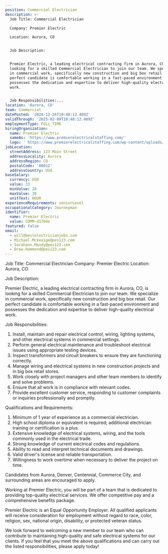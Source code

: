 ```yaml
---
position: Commercial Electrician
description: >-
  Job Title: Commercial Electrician

  Company: Premier Electric

  Location: Aurora, CO


  Job Description:


  Premier Electric, a leading electrical contracting firm in Aurora, CO, is
  looking for a skilled Commercial Electrician to join our team. We specialize
  in commercial work, specifically new construction and big box retail. Our
  perfect candidate is comfortable working in a fast-paced environment and
  possesses the dedication and expertise to deliver high-quality electrical
  work.


  Job Responsibilities:...
location: 'Aurora, CO'
team: Commercial
datePosted: '2024-12-26T10:48:12.489Z'
validThrough: '2025-02-09T10:48:12.489Z'
employmentType: FULL_TIME
hiringOrganization:
  name: Premier Electric
  sameAs: 'https://www.premierelectricalstaffing.com/'
  logo: ' https://www.premierelectricalstaffing.com/wp-content/uploads/2020/05/Premier-Electrical-Staffing-logo.png'
jobLocation:
  streetAddress: 123 Main Street
  addressLocality: Aurora
  addressRegion: CO
  postalCode: '80012'
  addressCountry: USA
baseSalary:
  currency: USD
  value: 33
  minValue: 28
  maxValue: 38
  unitText: HOUR
experienceRequirements: seniorLevel
occupationalCategory: Journeyman
identifier:
  name: Premier Electric
  value: COMM-d1766e
featured: false
email:
  - will@bestelectricianjobs.com
  - Michael.Mckeaige@pes123.com
  - Sarahann.Moody@pes123.com
  - Drew.Hammond@pes123.com
---
```




Job Title: Commercial Electrician
Company: Premier Electric
Location: Aurora, CO

Job Description:

Premier Electric, a leading electrical contracting firm in Aurora, CO, is looking for a skilled Commercial Electrician to join our team. We specialize in commercial work, specifically new construction and big box retail. Our perfect candidate is comfortable working in a fast-paced environment and possesses the dedication and expertise to deliver high-quality electrical work.

Job Responsibilities:

1. Install, maintain and repair electrical control, wiring, lighting systems, and other electrical systems in commercial settings.
2. Perform general electrical maintenance and troubleshoot electrical issues using appropriate testing devices.
3. Inspect transformers and circuit breakers to ensure they are functioning correctly.
4. Manage wiring and electrical systems in new construction projects and in big box retail stores.
5. Work closely with project managers and other team members to identify and solve problems.
6. Ensure that all work is in compliance with relevant codes.
7. Provide excellent customer service, responding to customer complaints or inquiries professionally and promptly.

Qualifications and Requirements:

1. Minimum of 1 year of experience as a commercial electrician.
2. High school diploma or equivalent is required; additional electrician training or certification is a plus.
3. Extensive knowledge of electrical systems, wiring, and the tools commonly used in the electrical trade.
4. Strong knowledge of current electrical codes and regulations.
5. Ability to read and interpret technical documents and drawings.
6. Valid driver's license and reliable transportation.
7. Willingness to work overtime when necessary to deliver the project on time.

Candidates from Aurora, Denver, Centennial, Commerce City, and surrounding areas are encouraged to apply.

Working at Premier Electric, you will be part of a team that is dedicated to providing top-quality electrical services. We offer competitive pay and a comprehensive benefits package.

Premier Electric is an Equal Opportunity Employer. All qualified applicants will receive consideration for employment without regard to race, color, religion, sex, national origin, disability, or protected veteran status. 

We look forward to welcoming a new member to our team who can contribute to maintaining high-quality and safe electrical systems for our clients. If you feel that you meet the above qualifications and can carry out the listed responsibilities, please apply today!
